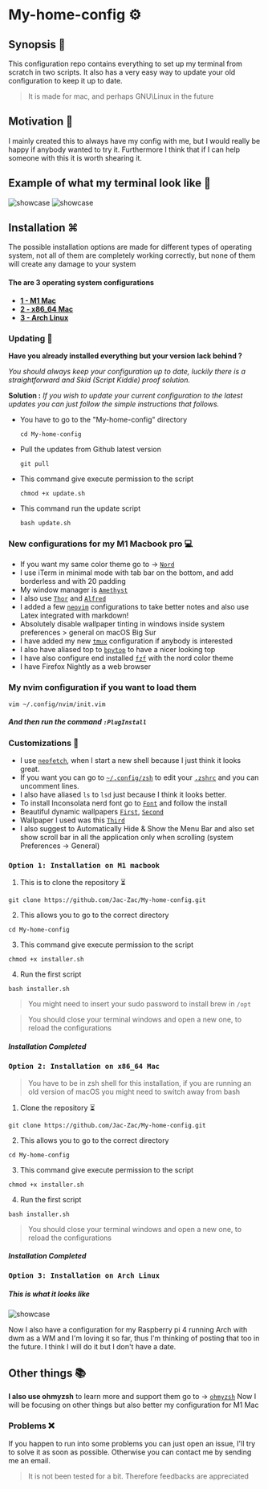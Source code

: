 # My-home-config ⚙️

## Synopsis 📄
This configuration repo contains everything to set up my terminal from scratch in two scripts. It also has a very easy way to update your old configuration to keep it up to date.
> It is made for mac, and perhaps GNU\Linux in the future

## Motivation 💭
I mainly created this to always have my config with me, but I would really be happy if anybody wanted to try it. Furthermore I think that if I can help someone with this it is worth shearing it. 

## Example of what my terminal look like 🌇

![showcase](https://github.com/Jac-Zac/My-home-config/blob/master/first_desktop.jpg)
![showcase](https://github.com/Jac-Zac/My-home-config/blob/master/second_desktop.jpg)

## Installation ⌘

The possible installation options are made for different types of operating system, not all of them are completely working correctly, but none of them will create any damage to your system
#### The are 3 operating system configurations

* [**1 - M1 Mac**](#option-1-Installation-on-M1-macbook)
* [**2 - x86_64 Mac**](#option-2-Installation-on-x86_64-Mac)
* [**3 - Arch Linux**](#option-3-Installation-on-Arch-Linux)

### Updating 📅

**Have you already installed everything but your version lack behind ?**

_You should always keep your configuration up to date, luckily there is a straightforward and Skid (Script Kiddie) proof solution._

**Solution :**
_If you wish to update your current configuration to the latest updates you can just follow the simple instructions that follows._

- You have to go to the "My-home-config" directory

	  cd My-home-config

- Pull the updates from Github latest version  

	  git pull

- This command give execute permission to the script

	  chmod +x update.sh 

- This command run the update script

	  bash update.sh 


### New configurations for my M1 Macbook pro 💻 

- If you want my same color theme go to -> [`Nord`](https://github.com/arcticicestudio/nord-iterm2)
- I use iTerm in minimal mode with tab bar on the bottom, and add borderless and with 20 padding
- My window manager is [`Amethyst`](https://github.com/ianyh/Amethyst)
- I also use [`Thor`](https://apps.apple.com/us/app/thor/id1120999687?mt=12) and [`Alfred`](https://www.alfredapp.com)
- I added a few [`neovim`](https://github.com/neovim/neovim) configurations to take better notes and also use Latex integrated with markdown! 
- Absolutely disable wallpaper tinting in windows inside system preferences > general on macOS Big Sur 
- I have added my new [`tmux`](https://github.com/tmux/tmux) configuration if anybody is interested 
- I also have aliased top to [`bpytop`](https://github.com/aristocratos/bpytop) to have a nicer looking top
- I have also configure end installed [`fzf`](https://github.com/junegunn/fzf) with the nord color theme
- I have Firefox Nightly as a web browser 

### My nvim configuration if you want to load them

	vim ~/.config/nvim/init.vim

##### And then run the command ``:PlugInstall``

### Customizations 🔧

- I use [`neofetch`](https://github.com/dylanaraps/neofetch), when I start a new shell because I just think it looks great. 
- If you want you can go to [`~/.config/zsh`](/config/zsh) to edit your [`.zshrc`](config/zsh/.zshrc) and you can uncomment lines.
- I also have aliased `ls` to `lsd` just because I think it looks better. 
- To install Inconsolata nerd font go to [`Font`](https://github.com/epk/SF-Mono-Nerd-Font) and follow the install
- Beautiful dynamic wallpapers [`First`](https://dynamicwallpaper.club/wallpaper/6df38eo4nym), [`Second`](https://dynamicwallpaper.club/wallpaper/jculsb683ok)
- Wallpaper I used was this [`Third`](https://www.reddit.com/r/unixporn/comments/i901nk/bspwm_life_in_the_forest/)
- I also suggest to Automatically Hide & Show the Menu Bar and also set show scroll bar in all the application only when scrolling (system Preferences -> General)

### `Option 1: Installation on M1 macbook`

1. This is to clone the repository ⏳ 

```
git clone https://github.com/Jac-Zac/My-home-config.git
```

2. This allows you to go to the correct directory

```
cd My-home-config
```

3. This command give execute permission to the script

```
chmod +x installer.sh 
```

4. Run the first script

```
bash installer.sh 
```
> You might need to insert your sudo password to install brew in `/opt` 

> You should close your terminal windows and open a new one, to reload the configurations

##### Installation Completed

### `Option 2: Installation on x86_64 Mac`

> You have to be in zsh shell for this installation, if you are running an old version of macOS you might need to switch away from bash

1. Clone the repository ⏳ 

```
git clone https://github.com/Jac-Zac/My-home-config.git
```

2. This allows you to go to the correct directory

```
cd My-home-config
```

3. This command give execute permission to the script 

```
chmod +x installer.sh 
```

4. Run the first script

```
bash installer.sh 
```

> You should close your terminal windows and open a new one, to reload the configurations

##### Installation Completed

### `Option 3: Installation on Arch Linux`

##### This is what it looks like 

![showcase](https://github.com/Jac-Zac/My-home-config/blob/master/Arch_rice.jpg)

Now I also have a configuration for my Raspberry pi 4 running Arch with dwm as a WM and I'm loving it so far, thus I'm thinking of posting that too in the future.
I think I will do it but I don't have a date.

## Other things 📚

**I also use ohmyzsh** to learn more and support them go to -> [`ohmyzsh`](https://ohmyz.sh/)
Now I will be focusing on other things but also better my configuration for M1 Mac

### Problems ❌
If you happen to run into some problems you can just open an issue, I'll try to solve it as soon as possible. Otherwise you can contact me by sending me an email. 
> It is not been tested for a bit. Therefore feedbacks are appreciated 
